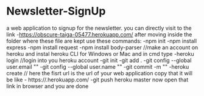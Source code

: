 # Newsletter-SignUp
a web application to signup for the newsletter. you can directly visit to the link -https://obscure-taiga-05477.herokuapp.com/
after moving inside the folder where these file are kept use these commands:
-npm init
-npm install express
-npm install request
-npm install body-parser
//make an account on heroku and instal heroku CLI for Windows or Mac and in cmd type
-heroku login
//login into you heroku account
-git init
-git add .
-git config --global user.email "<your github email>"
-git config --global user.name "<your Name on github>"
-git commit -m "<Write any thing in here>"
-heroku create
// here the fisrt url is the url of your web application copy that it will be like - https://<something>.herokuapp.com/
-git push heroku master
now open that link in browser and you are done

